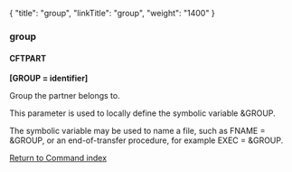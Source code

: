 {
    "title": "group",
    "linkTitle": "group",
    "weight": "1400"
}<span id="group"></span>

### group

#### CFTPART

**\[GROUP = identifier\]**

Group the partner belongs to.

This parameter is used to locally define the symbolic variable &GROUP.

The symbolic variable may be used to name a file, such as FNAME = &GROUP,
or an end-of-transfer procedure, for example EXEC = &GROUP.

[Return to Command index](../../)
